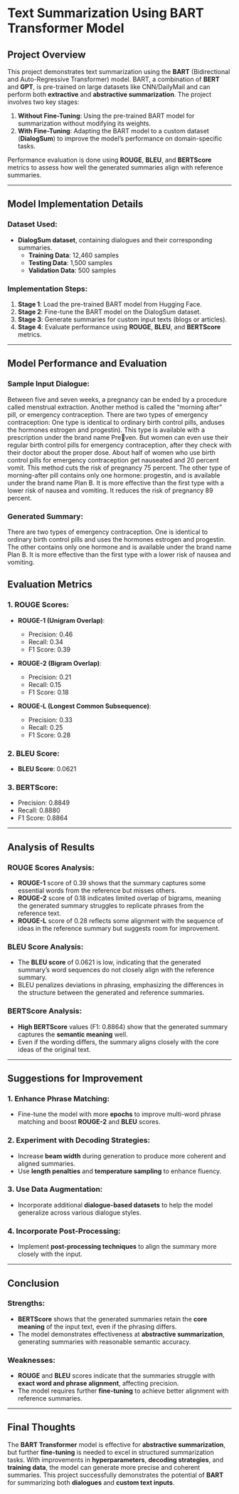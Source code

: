 # Text Summarization Using BART Transformer Model

## Project Overview
This project demonstrates text summarization using the **BART** (Bidirectional and Auto-Regressive Transformer) model. BART, a combination of **BERT** and **GPT**, is pre-trained on large datasets like CNN/DailyMail and can perform both **extractive** and **abstractive summarization**. The project involves two key stages:

1. **Without Fine-Tuning**: Using the pre-trained BART model for summarization without modifying its weights.
2. **With Fine-Tuning**: Adapting the BART model to a custom dataset (**DialogSum**) to improve the model’s performance on domain-specific tasks.

Performance evaluation is done using **ROUGE**, **BLEU**, and **BERTScore** metrics to assess how well the generated summaries align with reference summaries.

---

## Model Implementation Details

### Dataset Used:
- **DialogSum dataset**, containing dialogues and their corresponding summaries.
  - **Training Data**: 12,460 samples
  - **Testing Data**: 1,500 samples
  - **Validation Data**: 500 samples

### Implementation Steps:
1. **Stage 1**: Load the pre-trained BART model from Hugging Face.
2. **Stage 2**: Fine-tune the BART model on the DialogSum dataset.
3. **Stage 3**: Generate summaries for custom input texts (blogs or articles).
4. **Stage 4**: Evaluate performance using **ROUGE**, **BLEU**, and **BERTScore** metrics.

---

## Model Performance and Evaluation

### Sample Input Dialogue:
Between five and seven weeks, a pregnancy can be ended by a procedure called menstrual extraction. 
Another method is called the “morning after” pill, or emergency contraception. 
There are two types of emergency contraception:
One type is identical to ordinary birth control pills, anduses the hormones estrogen and progestin). This type is available with a prescription under the brand name Preven. But women can even use their regular birth control pills for emergency contraception, after they check with their doctor about the proper dose. About half of women who use birth control pills for emergency contraception get nauseated and 20 percent vomit. This method cuts the risk of pregnancy 75 percent. The other type of morning-after pill contains only one hormone: progestin, and is available under the brand name Plan B. It is more effective than the first type with a lower risk of nausea and vomiting. It reduces the risk of pregnancy 89 percent.

### Generated Summary:
There are two types of emergency contraception. One is identical to ordinary birth control pills and uses the hormones estrogen and progestin. 
The other contains only one hormone and is available under the brand name Plan B. 
It is more effective than the first type with a lower risk of nausea and vomiting.

## Evaluation Metrics

### 1. ROUGE Scores:
- **ROUGE-1 (Unigram Overlap)**:
  - Precision: 0.46  
  - Recall: 0.34  
  - F1 Score: 0.39  

- **ROUGE-2 (Bigram Overlap)**:
  - Precision: 0.21  
  - Recall: 0.15  
  - F1 Score: 0.18  

- **ROUGE-L (Longest Common Subsequence)**:
  - Precision: 0.33  
  - Recall: 0.25  
  - F1 Score: 0.28  

### 2. BLEU Score:
- **BLEU Score**: 0.0621  

### 3. BERTScore:
- Precision: 0.8849  
- Recall: 0.8880  
- F1 Score: 0.8864  

---

## Analysis of Results

### ROUGE Scores Analysis:
- **ROUGE-1** score of 0.39 shows that the summary captures some essential words from the reference but misses others.
- **ROUGE-2** score of 0.18 indicates limited overlap of bigrams, meaning the generated summary struggles to replicate phrases from the reference text.
- **ROUGE-L** score of 0.28 reflects some alignment with the sequence of ideas in the reference summary but suggests room for improvement.

### BLEU Score Analysis:
- The **BLEU score** of 0.0621 is low, indicating that the generated summary’s word sequences do not closely align with the reference summary.
- BLEU penalizes deviations in phrasing, emphasizing the differences in the structure between the generated and reference summaries.

### BERTScore Analysis:
- **High BERTScore** values (F1: 0.8864) show that the generated summary captures the **semantic meaning** well.
- Even if the wording differs, the summary aligns closely with the core ideas of the original text.

---

## Suggestions for Improvement

### 1. Enhance Phrase Matching:
- Fine-tune the model with more **epochs** to improve multi-word phrase matching and boost **ROUGE-2** and **BLEU** scores.

### 2. Experiment with Decoding Strategies:
- Increase **beam width** during generation to produce more coherent and aligned summaries.
- Use **length penalties** and **temperature sampling** to enhance fluency.

### 3. Use Data Augmentation:
- Incorporate additional **dialogue-based datasets** to help the model generalize across various dialogue styles.

### 4. Incorporate Post-Processing:
- Implement **post-processing techniques** to align the summary more closely with the input.

---

## Conclusion

### Strengths:
- **BERTScore** shows that the generated summaries retain the **core meaning** of the input text, even if the phrasing differs.
- The model demonstrates effectiveness at **abstractive summarization**, generating summaries with reasonable semantic accuracy.

### Weaknesses:
- **ROUGE** and **BLEU** scores indicate that the summaries struggle with **exact word and phrase alignment**, affecting precision.
- The model requires further **fine-tuning** to achieve better alignment with reference summaries.

---

## Final Thoughts
The **BART Transformer** model is effective for **abstractive summarization**, but further **fine-tuning** is needed to excel in structured summarization tasks. With improvements in **hyperparameters**, **decoding strategies**, and **training data**, the model can generate more precise and coherent summaries. This project successfully demonstrates the potential of **BART** for summarizing both **dialogues** and **custom text inputs**.
